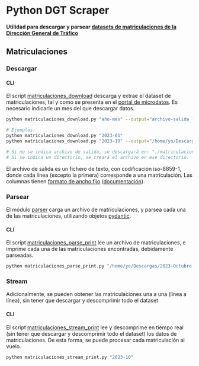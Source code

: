 # Python DGT Scraper

**Utilidad para descargar y parsear [datasets de matriculaciones de la Dirección General de Tráfico](https://sedeapl.dgt.gob.es/WEB_IEST_CONSULTA/subcategoria.faces)**

## Matriculaciones

### Descargar

#### CLI

El script [matriculaciones_download](matriculaciones_download.py) descarga y extrae el dataset de matriculaciones, tal y como se presenta en el [portal de microdatos](https://sedeapl.dgt.gob.es/WEB_IEST_CONSULTA/subcategoria.faces).
Es necesario indicarle un mes del que descargar datos.

```bash
python matriculaciones_download.py "año-mes" --output="archivo-salida (opcional)"

# Ejemplos:
python matriculaciones_download.py "2023-01"
python matriculaciones_download.py "2023-10" --output="/home/yo/Descargas/2023-Octubre.txt"

# Si no se indica archivo de salida, se descargará en: "./matriculaciones-{año}-{mes}.txt".
# Si se indica un directorio, se creará el archivo en ese directorio.
```

El archivo de salida es un fichero de texto, con codificación iso-8859-1, donde cada línea (excepto la primera) corresponde a una matriculación.
Las columnas tienen [formato de ancho fijo](https://www.ibm.com/docs/es/baw/19.x?topic=formats-fixed-width-format) ([documentación](https://sedeapl.dgt.gob.es/IEST_INTER/pdfs/disenoRegistro/vehiculos/matriculaciones/MATRICULACIONES_MATRABA.pdf)).

### Parsear

El módulo [parser](dgtscraper/parser) carga un archivo de matriculaciones, y parsea cada una de las matriculaciones, utilizando objetos [pydantic](https://github.com/pydantic).

#### CLI

El script [matriculaciones_parse_print](matriculaciones_parse_print.py) lee un archivo de matriculaciones, e imprime cada una de las matriculaciones encontradas,
debidamente parseadas.

```bash
python matriculaciones_parse_print.py "/home/yo/Descargas/2023-Octubre.txt"
```

### Stream

Adicionalmente, se pueden obtener las matriculaciones una a una (línea a línea), sin tener que descargar y descomprimir todo el dataset.

#### CLI

El script [matriculaciones_stream_print](matriculaciones_stream_print.py) lee y descomprime en tiempo real (sin tener que descargar y descomprimir todo el dataset) los datos de matriculaciones.
De esta forma, se puede procesar cada matriculación al vuelo.

```bash
python matriculaciones_stream_print.py "2023-10"
```
